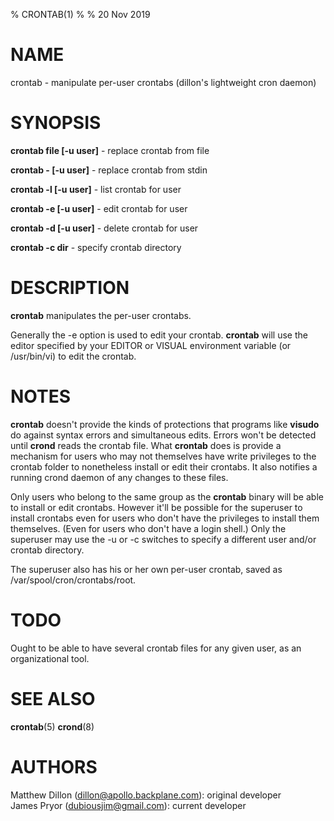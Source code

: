 % CRONTAB(1)
% 
% 20 Nov 2019

NAME
====
crontab - manipulate per-user crontabs (dillon's lightweight cron daemon)

SYNOPSIS
========
**crontab file [-u user]** - replace crontab from file

**crontab - [-u user]** - replace crontab from stdin

**crontab -l [-u user]** - list crontab for user

**crontab -e [-u user]** - edit crontab for user

**crontab -d [-u user]** - delete crontab for user

**crontab -c dir** - specify crontab directory

DESCRIPTION
===========

**crontab** manipulates the per-user crontabs.

Generally the -e option is used to edit your crontab. **crontab** will use
the editor specified by your EDITOR or VISUAL environment
variable (or /usr/bin/vi) to edit the crontab.

NOTES
=====

**crontab** doesn't provide the kinds of protections that programs like **visudo** do
against syntax errors and simultaneous edits. Errors won't be detected until
**crond** reads the crontab file. What **crontab** does is provide a mechanism for
users who may not themselves have write privileges to the crontab folder
to nonetheless install or edit their crontabs. It also notifies a running crond
daemon of any changes to these files.

Only users who belong to the same group as the **crontab** binary will be able
to install or edit crontabs. However it'll be possible for the superuser to
install crontabs even for users who don't have the privileges to install them
themselves. (Even for users who don't have a login shell.) Only the superuser may use
the -u or -c switches to specify a different user and/or crontab directory.

The superuser also has his or her own per-user crontab, saved as
/var/spool/cron/crontabs/root.

TODO
====
Ought to be able to have several crontab files for any given user, as
an organizational tool.


SEE ALSO
========
**crontab**(5)
**crond**(8)

AUTHORS
=======
Matthew Dillon (dillon@apollo.backplane.com): original developer  
James Pryor (dubiousjim@gmail.com): current developer
